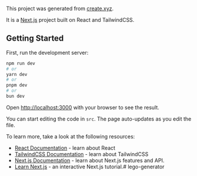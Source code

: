 This project was generated from [create.xyz](https://create.xyz/).

It is a [Next.js](https://nextjs.org/) project built on React and TailwindCSS.

## Getting Started

First, run the development server:

```bash
npm run dev
# or
yarn dev
# or
pnpm dev
# or
bun dev
```

Open [http://localhost:3000](http://localhost:3000) with your browser to see the result.

You can start editing the code in `src`. The page auto-updates as you edit the file.

To learn more, take a look at the following resources:

- [React Documentation](https://react.dev/) - learn about React
- [TailwindCSS Documentation](https://tailwindcss.com/) - learn about TailwindCSS
- [Next.js Documentation](https://nextjs.org/docs) - learn about Next.js features and API.
- [Learn Next.js](https://nextjs.org/learn) - an interactive Next.js tutorial.#   l e g o - g e n e r a t o r  
 